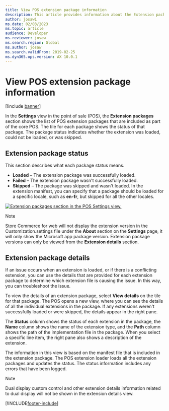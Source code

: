 ```yaml
---
title: View POS extension package information
description: This article provides information about the Extension packages section of the Settings view in the point of sale (POS).
author: josaw1
ms.date: 02/03/2023
ms.topic: article
audience: Developer
ms.reviewer: josaw
ms.search.region: Global
ms.author: josaw
ms.search.validFrom: 2019-02-25
ms.dyn365.ops.version: AX 10.0.1
---
```


# View POS extension package information

[!include [banner](../includes/banner.md)]

In the **Settings** view in the point of sale (POS), the **Extension packages** section shows the list of POS extension packages that are included as part of the core POS. The tile for each package shows the status of that package. The package status indicates whether the extension was loaded, could not be loaded, or was skipped.

## Extension package status

This section describes what each package status means.

- **Loaded** – The extension package was successfully loaded.
- **Failed** – The extension package wasn't successfully loaded.
- **Skipped** – The package was skipped and wasn't loaded. In the extension manifest, you can specify that a package should be loaded for a specific locale, such as **en-fr**, but skipped for all the other locales.

[![Extension packages section in the POS Settings view.](./media/ExtensionPackage.png)](./media/ExtensionPackage.png)

> [!NOTE]
> Store Commerce for web will not display the extension version in the Customization.settings file under the **About** section on the **Settings** page, it will only show the Microsoft app package version. Extension package versions can only be viewed from the **Extension details** section.

## Extension package details

If an issue occurs when an extension is loaded, or if there is a conflicting extension, you can use the details that are provided for each extension package to determine which extension file is causing the issue. In this way, you can troubleshoot the issue.

To view the details of an extension package, select **View details** on the tile for that package. The POS opens a new view, where you can see the details of all the individual extensions in the package. If any extensions weren't successfully loaded or were skipped, the details appear in the right pane.

The **Status** column shows the status of each extension in the package, the **Name** column shows the name of the extension type, and the **Path** column shows the path of the implementation file in the package. When you select a specific line item, the right pane also shows a description of the extension.

The information in this view is based on the manifest file that is included in the extension package. The POS extension loader loads all the extension packages and updates the status. The status information includes any errors that have been logged.

> [!NOTE]
> Dual display custom control and other extension details information related to dual display will not be shown in the extension details view.



[!INCLUDE[footer-include](../../includes/footer-banner.md)]

